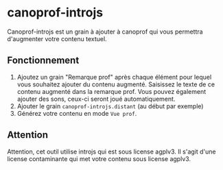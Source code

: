 # canoprof-introjs

Canoprof-introjs est un grain à ajouter à canoprof qui vous permettra d'augmenter votre contenu textuel.

## Fonctionnement
1. Ajoutez un grain "Remarque prof" après chaque élément pour lequel vous souhaitez ajouter du contenu augmenté. Saisissez le texte de ce contenu augmenté dans la remarque prof. Vous pouvez également ajouter des sons, ceux-ci seront joué automatiquement.
1. Ajouter le grain `canoprof-introjs.distant` (au début par exemple)
1. Générez votre contenu en mode `Vue prof`.

## Attention
Attention, cet outil utilise introjs qui est sous license agplv3. Il s'agit d'une license contaminante qui met votre contenu sous license agplv3.
